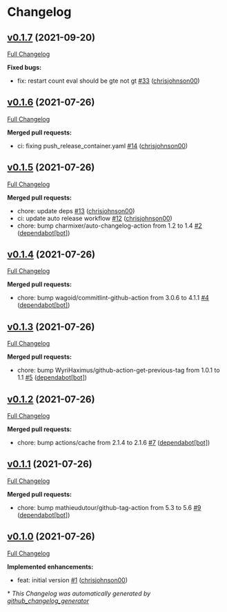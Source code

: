 # Changelog

## [v0.1.7](https://github.com/chrisjohnson00/qbittorrent-k8s-controller/tree/v0.1.7) (2021-09-20)

[Full Changelog](https://github.com/chrisjohnson00/qbittorrent-k8s-controller/compare/v0.1.6...v0.1.7)

**Fixed bugs:**

- fix: restart count eval should be gte not gt [\#33](https://github.com/chrisjohnson00/qbittorrent-k8s-controller/pull/33) ([chrisjohnson00](https://github.com/chrisjohnson00))

## [v0.1.6](https://github.com/chrisjohnson00/qbittorrent-k8s-controller/tree/v0.1.6) (2021-07-26)

[Full Changelog](https://github.com/chrisjohnson00/qbittorrent-k8s-controller/compare/v0.1.5...v0.1.6)

**Merged pull requests:**

- ci: fixing push\_release\_container.yaml [\#14](https://github.com/chrisjohnson00/qbittorrent-k8s-controller/pull/14) ([chrisjohnson00](https://github.com/chrisjohnson00))

## [v0.1.5](https://github.com/chrisjohnson00/qbittorrent-k8s-controller/tree/v0.1.5) (2021-07-26)

[Full Changelog](https://github.com/chrisjohnson00/qbittorrent-k8s-controller/compare/v0.1.4...v0.1.5)

**Merged pull requests:**

- chore: update deps [\#13](https://github.com/chrisjohnson00/qbittorrent-k8s-controller/pull/13) ([chrisjohnson00](https://github.com/chrisjohnson00))
- ci: update auto release workflow [\#12](https://github.com/chrisjohnson00/qbittorrent-k8s-controller/pull/12) ([chrisjohnson00](https://github.com/chrisjohnson00))
- chore: bump charmixer/auto-changelog-action from 1.2 to 1.4 [\#2](https://github.com/chrisjohnson00/qbittorrent-k8s-controller/pull/2) ([dependabot[bot]](https://github.com/apps/dependabot))

## [v0.1.4](https://github.com/chrisjohnson00/qbittorrent-k8s-controller/tree/v0.1.4) (2021-07-26)

[Full Changelog](https://github.com/chrisjohnson00/qbittorrent-k8s-controller/compare/v0.1.3...v0.1.4)

**Merged pull requests:**

- chore: bump wagoid/commitlint-github-action from 3.0.6 to 4.1.1 [\#4](https://github.com/chrisjohnson00/qbittorrent-k8s-controller/pull/4) ([dependabot[bot]](https://github.com/apps/dependabot))

## [v0.1.3](https://github.com/chrisjohnson00/qbittorrent-k8s-controller/tree/v0.1.3) (2021-07-26)

[Full Changelog](https://github.com/chrisjohnson00/qbittorrent-k8s-controller/compare/v0.1.2...v0.1.3)

**Merged pull requests:**

- chore: bump WyriHaximus/github-action-get-previous-tag from 1.0.1 to 1.1 [\#5](https://github.com/chrisjohnson00/qbittorrent-k8s-controller/pull/5) ([dependabot[bot]](https://github.com/apps/dependabot))

## [v0.1.2](https://github.com/chrisjohnson00/qbittorrent-k8s-controller/tree/v0.1.2) (2021-07-26)

[Full Changelog](https://github.com/chrisjohnson00/qbittorrent-k8s-controller/compare/v0.1.1...v0.1.2)

**Merged pull requests:**

- chore: bump actions/cache from 2.1.4 to 2.1.6 [\#7](https://github.com/chrisjohnson00/qbittorrent-k8s-controller/pull/7) ([dependabot[bot]](https://github.com/apps/dependabot))

## [v0.1.1](https://github.com/chrisjohnson00/qbittorrent-k8s-controller/tree/v0.1.1) (2021-07-26)

[Full Changelog](https://github.com/chrisjohnson00/qbittorrent-k8s-controller/compare/v0.1.0...v0.1.1)

**Merged pull requests:**

- chore: bump mathieudutour/github-tag-action from 5.3 to 5.6 [\#9](https://github.com/chrisjohnson00/qbittorrent-k8s-controller/pull/9) ([dependabot[bot]](https://github.com/apps/dependabot))

## [v0.1.0](https://github.com/chrisjohnson00/qbittorrent-k8s-controller/tree/v0.1.0) (2021-07-26)

[Full Changelog](https://github.com/chrisjohnson00/qbittorrent-k8s-controller/compare/1d1fd60690af805132443f04c7c4c7620a4c3bb3...v0.1.0)

**Implemented enhancements:**

- feat: initial version [\#1](https://github.com/chrisjohnson00/qbittorrent-k8s-controller/pull/1) ([chrisjohnson00](https://github.com/chrisjohnson00))



\* *This Changelog was automatically generated by [github_changelog_generator](https://github.com/github-changelog-generator/github-changelog-generator)*
